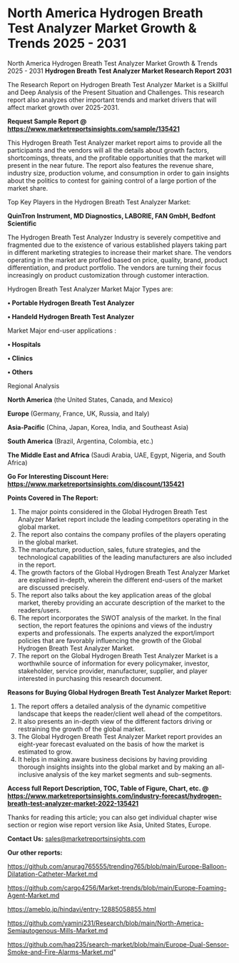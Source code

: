 # North America Hydrogen Breath Test Analyzer Market Growth & Trends 2025 - 2031
North America Hydrogen Breath Test Analyzer Market Growth & Trends 2025 - 2031
<strong>Hydrogen Breath Test Analyzer Market Research Report 2031</strong>

The Research Report on Hydrogen Breath Test Analyzer Market is a Skillful and Deep Analysis of the Present Situation and Challenges. This research report also analyzes other important trends and market drivers that will affect market growth over 2025-2031.

<strong>Request Sample Report @ <a href=https://www.marketreportsinsights.com/sample/135421>https://www.marketreportsinsights.com/sample/135421</a></strong>

This Hydrogen Breath Test Analyzer market report aims to provide all the participants and the vendors will all the details about growth factors, shortcomings, threats, and the profitable opportunities that the market will present in the near future. The report also features the revenue share, industry size, production volume, and consumption in order to gain insights about the politics to contest for gaining control of a large portion of the market share.

Top Key Players in the Hydrogen Breath Test Analyzer Market:

<strong>QuinTron Instrument, MD Diagnostics, LABORIE, FAN GmbH, Bedfont Scientific</strong>

The Hydrogen Breath Test Analyzer Industry is severely competitive and fragmented due to the existence of various established players taking part in different marketing strategies to increase their market share. The vendors operating in the market are profiled based on price, quality, brand, product differentiation, and product portfolio. The vendors are turning their focus increasingly on product customization through customer interaction.

Hydrogen Breath Test Analyzer Market Major Types are:

<strong>• Portable Hydrogen Breath Test Analyzer

• Handeld Hydrogen Breath Test Analyzer</strong>

Market Major end-user applications :

<strong>• Hospitals

• Clinics

• Others</strong>

Regional Analysis

</u><strong><b>North America</b></strong> (the United States, Canada, and Mexico)

<strong><b>Europe </b></strong>(Germany, France, UK, Russia, and Italy)

<strong><b>Asia-Pacific</b></strong> (China, Japan, Korea, India, and Southeast Asia)

<strong><b>South America</b></strong> (Brazil, Argentina, Colombia, etc.)

<strong><b>The Middle East and Africa</b></strong> (Saudi Arabia, UAE, Egypt, Nigeria, and South Africa)

<strong>Go For Interesting Discount Here: <a href=https://www.marketreportsinsights.com/discount/135421>https://www.marketreportsinsights.com/discount/135421</a></strong>

<strong>Points Covered in The Report:</strong>
<ol>
  <li>The major points considered in the Global Hydrogen Breath Test Analyzer Market report include the leading competitors operating in the global market.</li>
  <li>The report also contains the company profiles of the players operating in the global market.</li>
  <li>The manufacture, production, sales, future strategies, and the technological capabilities of the leading manufacturers are also included in the report.</li>
  <li>The growth factors of the Global Hydrogen Breath Test Analyzer Market are explained in-depth, wherein the different end-users of the market are discussed precisely.</li>
  <li>The report also talks about the key application areas of the global market, thereby providing an accurate description of the market to the readers/users.</li>
  <li>The report incorporates the SWOT analysis of the market. In the final section, the report features the opinions and views of the industry experts and professionals. The experts analyzed the export/import policies that are favorably influencing the growth of the Global Hydrogen Breath Test Analyzer Market.</li>
  <li>The report on the Global Hydrogen Breath Test Analyzer Market is a worthwhile source of information for every policymaker, investor, stakeholder, service provider, manufacturer, supplier, and player interested in purchasing this research document.</li>
</ol>
<strong>Reasons for Buying Global Hydrogen Breath Test Analyzer Market Report:</strong>

<ol>
  <li>The report offers a detailed analysis of the dynamic competitive landscape that keeps the reader/client well ahead of the competitors.</li>
  <li>It also presents an in-depth view of the different factors driving or restraining the growth of the global market.</li>
  <li>The Global Hydrogen Breath Test Analyzer Market report provides an eight-year forecast evaluated on the basis of how the market is estimated to grow.</li>
  <li>It helps in making aware business decisions by having providing thorough insights insights into the global market and by making an all-inclusive analysis of the key market segments and sub-segments.</li>
</ol>
<strong>Access full Report Description, TOC, Table of Figure, Chart, etc. @ <a href=https://www.marketreportsinsights.com/industry-forecast/hydrogen-breath-test-analyzer-market-2022-135421>https://www.marketreportsinsights.com/industry-forecast/hydrogen-breath-test-analyzer-market-2022-135421</a></strong>


Thanks for reading this article; you can also get individual chapter wise section or region wise report version like Asia, United States, Europe.

<strong>Contact Us:</strong>
sales@marketreportsinsights.com

<strong>Our other reports:</strong>

<a href=https://github.com/anurag765555/trending765/blob/main/Europe-Balloon-Dilatation-Catheter-Market.md>https://github.com/anurag765555/trending765/blob/main/Europe-Balloon-Dilatation-Catheter-Market.md</a>

<a href=https://github.com/cargo4256/Market-trends/blob/main/Europe-Foaming-Agent-Market.md>https://github.com/cargo4256/Market-trends/blob/main/Europe-Foaming-Agent-Market.md</a>

<a href=https://ameblo.jp/hindavi/entry-12885058855.html>https://ameblo.jp/hindavi/entry-12885058855.html</a>

<a href=https://github.com/yamini231/Research/blob/main/North-America-Semiautogenous-Mills-Market.md>https://github.com/yamini231/Research/blob/main/North-America-Semiautogenous-Mills-Market.md</a>

<a href=https://github.com/haq235/search-market/blob/main/Europe-Dual-Sensor-Smoke-and-Fire-Alarms-Market.md>https://github.com/haq235/search-market/blob/main/Europe-Dual-Sensor-Smoke-and-Fire-Alarms-Market.md</a>"
